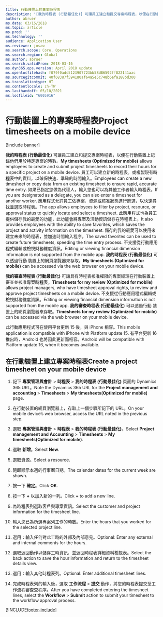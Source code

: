 ```yaml
---
title: 行動裝置上的專案時程表
description: '[我的時程表 (行動最佳化)] 可讓員工建立和提交專案時程表，以便在行動裝置上記錄他們用於特定專案的時數。'
author: abruer
ms.date: 03/16/2018
ms.topic: article
ms.prod: ''
ms.technology: ''
audience: Application User
ms.reviewer: josaw
ms.search.scope: Core, Operations
ms.search.region: Global
ms.author: abruer
ms.search.validFrom: 2018-03-16
ms.dyn365.ops.version: April 2018 update
ms.openlocfilehash: f079f0adc5123907723bb58d86592ff822141aac
ms.sourcegitcommit: 40f68387f594180af64a5e5c748b6efa188bd300
ms.translationtype: HT
ms.contentlocale: zh-TW
ms.lasthandoff: 05/10/2021
ms.locfileid: "6005916"
---
```

# <a name="project-timesheets-on-a-mobile-device"></a><span data-ttu-id="8971b-103">行動裝置上的專案時程表</span><span class="sxs-lookup"><span data-stu-id="8971b-103">Project timesheets on a mobile device</span></span>

[!include [banner](../includes/banner.md)]

<span data-ttu-id="8971b-104">**我的時程表 (行動最佳化)** 可讓員工建立和提交專案時程表，以便在行動裝置上記錄他們用於特定專案的時數。</span><span class="sxs-lookup"><span data-stu-id="8971b-104">**My timesheets (Optimized for mobile)** allows employees to create and submit project timesheets to record their hours for a specific project on a mobile device.</span></span> <span data-ttu-id="8971b-105">員工可以建立新的時程表，或複製現有時程表中的資料，以確保快速、準確的時間輸入。</span><span class="sxs-lookup"><span data-stu-id="8971b-105">Employees can create a new timesheet or copy data from an existing timesheet to ensure rapid, accurate time entry.</span></span> <span data-ttu-id="8971b-106">如果已指定您做為代理人，輸入您也可以為其他工作者輸入時程表。</span><span class="sxs-lookup"><span data-stu-id="8971b-106">If you are designated as a delegate, you can also enter a timesheet for another worker.</span></span> <span data-ttu-id="8971b-107">應用程式允許員工依專案、資源或核准狀態進行篩選，以快速尋找並選取時程表。</span><span class="sxs-lookup"><span data-stu-id="8971b-107">The app allows employees to filter by project, resource, or approval status to quickly locate and select a timesheet.</span></span> <span data-ttu-id="8971b-108">此應用程式也為員工提供儲存我的最愛的功能，此功能會將專案及活動資訊儲存在時程表上。</span><span class="sxs-lookup"><span data-stu-id="8971b-108">It also provides employees with the ability to save favorites, which saves the project and activity information on the timesheet.</span></span> <span data-ttu-id="8971b-109">儲存的我的最愛可以使用來建立未來的時程表，並加速時間輸入程序。</span><span class="sxs-lookup"><span data-stu-id="8971b-109">The saved favorites can be used to create future timesheets, speeding the time entry process.</span></span> <span data-ttu-id="8971b-110">不支援從行動應用程式編輯或檢視財務維度資訊。</span><span class="sxs-lookup"><span data-stu-id="8971b-110">Editing or viewing financial dimension information is not supported from the mobile app.</span></span> <span data-ttu-id="8971b-111">**我的時程表 (行動最佳化)** 可以透過行動 裝置上的網頁瀏覽器來存取。</span><span class="sxs-lookup"><span data-stu-id="8971b-111">**My timesheets (Optimized for mobile)** can be accessed via the web browser on your mobile device.</span></span>

<span data-ttu-id="8971b-112">**我的審查時程表 (行動最佳化)** 可讓具有時程表核准權限的專案經理在行動裝置上審查並核准專案時程表。</span><span class="sxs-lookup"><span data-stu-id="8971b-112">**Timesheets for my review (Optimized for mobile)** allows project managers, who have timesheet approval rights, to review and approve project timesheets on a mobile device.</span></span> <span data-ttu-id="8971b-113">不支援從行動應用程式編輯或檢視財務維度資訊。</span><span class="sxs-lookup"><span data-stu-id="8971b-113">Editing or viewing financial dimension information is not supported from the mobile app.</span></span> <span data-ttu-id="8971b-114">**我的審查時程表 (行動最佳化)** 可以透過行動 裝置上的網頁瀏覽器來存取。</span><span class="sxs-lookup"><span data-stu-id="8971b-114">**Timesheets for my review (Optimized for mobile)** can be accessed via the web browser on your mobile device.</span></span>

<span data-ttu-id="8971b-115">此行動應用程式可在使用平台更新 15 後，與 iPhone 相容。</span><span class="sxs-lookup"><span data-stu-id="8971b-115">This mobile application is compatible with iPhone with Platform update 15.</span></span>
<span data-ttu-id="8971b-116">有平台更新 16 推出時，Android 也將因此更新而相容。</span><span class="sxs-lookup"><span data-stu-id="8971b-116">Android will be compatible with Platform update 16, when it becomes available.</span></span>

## <a name="create-a-project-timesheet-on-your-mobile-device"></a><span data-ttu-id="8971b-117">在行動裝置上建立專案時程表</span><span class="sxs-lookup"><span data-stu-id="8971b-117">Create a project timesheet on your mobile device</span></span>

1.  <span data-ttu-id="8971b-118">記下 **專案管理與會計** \> **時程表** \> **我的時程表 (行動最佳化)** 頁面的 Dynamics 365 URL。</span><span class="sxs-lookup"><span data-stu-id="8971b-118">Note the Dynamics 365 URL for the **Project management and accounting** \> **Timesheets** \> **My timesheets(Optimized for mobile)** page.</span></span>

2.  <span data-ttu-id="8971b-119">在行動裝置的網頁瀏覽器上，存取上一個步驟所記下的 URL。</span><span class="sxs-lookup"><span data-stu-id="8971b-119">On your mobile device’s web browser, access the URL noted in the previous step.</span></span>
 
3.  <span data-ttu-id="8971b-120">選取 **專案管理與會計** \> **時程表** \> **我的時程表 (行動最佳化)**。</span><span class="sxs-lookup"><span data-stu-id="8971b-120">Select **Project management and Accounting** \> **Timesheets** \> **My timesheets(Optimized for mobile)**.</span></span>

4.  <span data-ttu-id="8971b-121">選取 **新增**。</span><span class="sxs-lookup"><span data-stu-id="8971b-121">Select **New**.</span></span>

5.  <span data-ttu-id="8971b-122">選取資源。</span><span class="sxs-lookup"><span data-stu-id="8971b-122">Select a resource.</span></span>

6.  <span data-ttu-id="8971b-123">隨即顯示本週的行事曆日期。</span><span class="sxs-lookup"><span data-stu-id="8971b-123">The calendar dates for the current week are shown.</span></span>

7.  <span data-ttu-id="8971b-124">按一下 **確定**。</span><span class="sxs-lookup"><span data-stu-id="8971b-124">Click **OK**.</span></span>

8.  <span data-ttu-id="8971b-125">按一下 **+** 以加入新的一列。</span><span class="sxs-lookup"><span data-stu-id="8971b-125">Click **+** to add a new line.</span></span>

9.  <span data-ttu-id="8971b-126">為時程表列選取客戶與專案資訊。</span><span class="sxs-lookup"><span data-stu-id="8971b-126">Select the customer and project information for the timesheet line.</span></span>

10. <span data-ttu-id="8971b-127">輸入您已為所選專案列工作的時數。</span><span class="sxs-lookup"><span data-stu-id="8971b-127">Enter the hours that you worked for the selected project line.</span></span>

11. <span data-ttu-id="8971b-128">選用：輸入任何對此工時的外部及內部意見。</span><span class="sxs-lookup"><span data-stu-id="8971b-128">Optional: Enter any external and internal comments for the hours.</span></span>

12. <span data-ttu-id="8971b-129">選取返回動作以儲存工時資訊，並返回時程表詳細資料檢視表。</span><span class="sxs-lookup"><span data-stu-id="8971b-129">Select the back action to save the hour information and return to the timesheet details view.</span></span>

13. <span data-ttu-id="8971b-130">選用：輸入其他時程表列。</span><span class="sxs-lookup"><span data-stu-id="8971b-130">Optional: Enter additional timesheet lines.</span></span>

14. <span data-ttu-id="8971b-131">完成時程表列的輸入後，選取 **工作流程** \> **提交** 動作，將您的時程表提交至工作流程審查查程序。</span><span class="sxs-lookup"><span data-stu-id="8971b-131">After you have completed entering the timesheet lines, select the **Workflow** \> **Submit** action to submit your timesheet to the workflow approval process.</span></span>


[!INCLUDE[footer-include](../includes/footer-banner.md)]